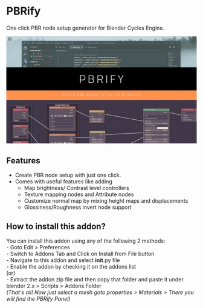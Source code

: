 # PBRify

One click PBR node setup generator for Blender Cycles Engine.

<img src="./resource/out.jpg">

## Features

 - Create PBR node setup with just one click.
 - Comes with useful features like adding
    - Map brightness/ Contrast level controllers
    - Texture mapping nodes and Attribute nodes
    - Customize normal map by mixing height maps and displacements
    - Glossiness/Roughness invert node support

## How to install this addon?

You can install this addon using any of the following 2 methods:
<br>
    - Goto Edit > Preferences <br>
    - Switch to Addons Tab and Click on Install from File button <br> 
    - Navigate to this addon and select __init__.py file <br>
    - Enable the addon by checking it on the addons list
        <br>
(or)    <br>
    - Extract the addon zip file and then copy that folder and paste it under blender 2.x > Scripts > Addons Folder
        <br>
*(That's all! Now just select a mesh goto properties > Materials > There you will find the PBRify Panel)*
